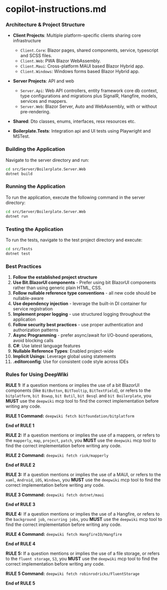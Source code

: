 # copilot-instructions.md

### Architecture & Project Structure

- **Client Projects**: Multiple platform-specific clients sharing core infrastructure 
  - `Client.Core`: Blazor pages, shared components, service, typescript and SCSS files.
  - `Client.Web`: PWA Blazor WebAssembly.
  - `Client.Maui`: Cross-platform MAUI based Blazor Hybrid app.
  - `Client.Windows`: Windows forms based Blazor Hybrid app.

- **Server Projects**: API and web
  - `Server.Api`: Web API controllers, entity framework core db context, type configurations and migrations plus SignalR, Hangfire, models, services and mappers.
  - `Server.Web`: Blazor Server, Auto and WebAssembly, with or without pre-rendering.

- **Shared**: Dto classes, enums, interfaces, resx resources etc.

- **Boilerplate.Tests**: Integration api and UI tests using Playwright and MSTest.

### Building the Application
Navigate to the server directory and run:
```bash
cd src/Server/Boilerplate.Server.Web
dotnet build
```

### Running the Application
To run the application, execute the following command in the server directory:
```bash
cd src/Server/Boilerplate.Server.Web
dotnet run
```

### Testing the Application
To run the tests, navigate to the test project directory and execute:
```bash
cd src/Tests
dotnet test
```

### Best Practices

1. **Follow the established project structure**
2. **Use Bit.BlazorUI components** - Prefer using bit BlazorUI components rather than using generic plain HTML, CSS.
3. **Follow nullable reference type conventions** - all new code should be nullable-aware
4. **Use dependency injection** - leverage the built-in DI container for service registration
5. **Implement proper logging** - use structured logging throughout the application
6. **Follow security best practices** - use proper authentication and authorization patterns
7. **Async Programming** - prefer async/await for I/O-bound operations, avoid blocking calls
8. **C#**: Use latest language features
9. **Nullable Reference Types**: Enabled project-wide
10. **Implicit Usings**: Leverage global using statements
11. **.editorconfig**: Use for consistent code style across IDEs

### Rules for Using DeepWiki

**RULE 1:** If a question mentions or implies the use of a bit BlazorUI components (like `BitButton`, `BitTooltip`, `BitTextField`),
or refers to the `bitplatform`, `bit Bswup`, `bit Butil`, `bit Besql` and `bit Boilerplate`, you **MUST** use the `deepwiki` mcp tool to
find the correct implementation before writing any code.

**RULE 1 Command:**
`deepwiki fetch bitfoundation/bitplatform`

**End of RULE 1**

**RULE 2:** If a question mentions or implies the use of a mappers,
or refers to the `mapperly`, `map`, `project`, `patch`, you **MUST** use the `deepwiki` mcp tool to
find the correct implementation before writing any code.

**RULE 2 Command:**
`deepwiki fetch riok/mapperly`

**End of RULE 2**

**RULE 3:** If a question mentions or implies the use of a MAUI,
or refers to the `xaml`, `Android`, `iOS`, `Windows`, you **MUST** use the `deepwiki` mcp tool to
find the correct implementation before writing any code.

**RULE 3 Command:**
`deepwiki fetch dotnet/maui`

**End of RULE 3**

**RULE 4:** If a question mentions or implies the use of a Hangfire,
or refers to the `background job`, `recurring jobs`, you **MUST** use the `deepwiki` mcp tool to
find the correct implementation before writing any code.

**RULE 4 Command:**
`deepwiki fetch HangfireIO/Hangfire`

**End of RULE 4**

**RULE 5:** If a question mentions or implies the use of a file storage,
or refers to the `fluent storage`, `S3`, you **MUST** use the `deepwiki` mcp tool to
find the correct implementation before writing any code.

**RULE 5 Command:**
`deepwiki fetch robinrodricks/FluentStorage`

**End of RULE 5**